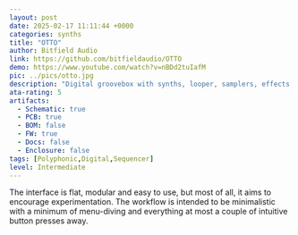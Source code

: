 ```yaml
---
layout: post
date: 2025-02-17 11:11:44 +0000
categories: synths
title: "OTTO"
author: Bitfield Audio
link: https://github.com/bitfieldaudio/OTTO
demo: https://www.youtube.com/watch?v=nBDd2tuIafM
pic: ../pics/otto.jpg
description: "Digital groovebox with synths, looper, samplers, effects and a sequencer"
ata-rating: 5
artifacts:
  - Schematic: true
  - PCB: true
  - BOM: false
  - FW: true
  - Docs: false
  - Enclosure: false
tags: [Polyphonic,Digital,Sequencer]
level: Intermediate
---
```


The interface is flat, modular and easy to use, but most of all, it aims to encourage experimentation. The workflow is intended to be minimalistic with a minimum of menu-diving and everything at most a couple of intuitive button presses away.